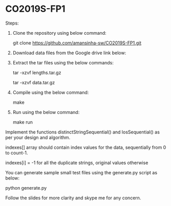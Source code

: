 # CO2019S-FP1
Steps:
1. Clone the repository using below command:

   git clone https://github.com/amansinha-sw/CO2019S-FP1.git
2. Download data files from the Google drive link below:
     
3. Extract the tar files using the below commands:

   tar -xzvf lengths.tar.gz
   
   tar -xzvf data.tar.gz
4. Compile using the below command:

   make
5. Run using the below command:

   make run

Implement the functions distinctStringSequential() and losSequential() as per your design and algorithm.

indexes[] array should contain index values for the data, sequentially from 0 to count-1. 

indexes[i] = -1 for all the duplicate strings, original values otherwise

You can generate sample small test files using the generate.py script as below:

   python generate.py

Follow the slides for more clarity and skype me for any concern.
